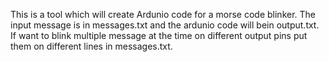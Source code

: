 This is a tool which will create Ardunio code for a morse code blinker. The input message is in messages.txt and the ardunio code will bein output.txt. If want to blink multiple message at the time on different output pins put them on different lines in messages.txt.
